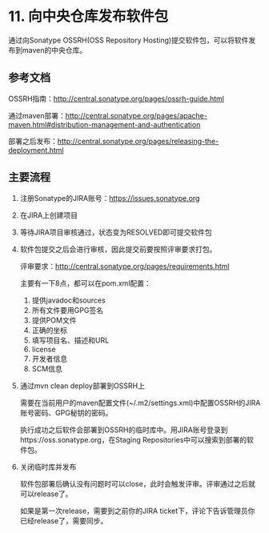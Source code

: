 # 11. 向中央仓库发布软件包

通过向Sonatype OSSRH(OSS Repository Hosting)提交软件包，可以将软件发布到maven的中央仓库。

## 参考文档

OSSRH指南：http://central.sonatype.org/pages/ossrh-guide.html

通过maven部署：http://central.sonatype.org/pages/apache-maven.html#distribution-management-and-authentication

部署之后发布：http://central.sonatype.org/pages/releasing-the-deployment.html

## 主要流程

1. 注册Sonatype的JIRA账号：https://issues.sonatype.org

2. 在JIRA上创建项目

3. 等待JIRA项目审核通过，状态变为RESOLVED即可提交软件包

4. 软件包提交之后会进行审核，因此提交前要按照评审要求打包。

    评审要求：http://central.sonatype.org/pages/requirements.html

    主要有一下8点，都可以在pom.xml配置：
    1) 提供javadoc和sources
    2) 所有文件要用GPG签名
    3) 提供POM文件
    4) 正确的坐标
    5) 填写项目名、描述和URL
    6) license
    7) 开发者信息
    8) SCM信息

5. 通过mvn clean deploy部署到OSSRH上

    需要在当前用户的maven配置文件(~/.m2/settings.xml)中配置OSSRH的JIRA账号密码、GPG秘钥的密码。

    执行成功之后软件会部署到OSSRH的临时库中。用JIRA账号登录到https://oss.sonatype.org，在Staging Repositories中可以搜索到部署的软件包。

6. 关闭临时库并发布

    软件包部署后确认没有问题时可以close，此时会触发评审。评审通过之后就可以release了。

    如果是第一次release，需要到之前你的JIRA ticket下，评论下告诉管理员你已经release了，需要同步。